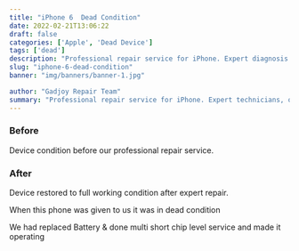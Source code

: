 ```yaml
---
title: "iPhone 6  Dead Condition"
date: 2022-02-21T13:06:22
draft: false
categories: ['Apple', 'Dead Device']
tags: ['dead']
description: "Professional repair service for iPhone. Expert diagnosis and quality repairs in Bangalore."
slug: "iphone-6-dead-condition"
banner: "img/banners/banner-1.jpg"

author: "Gadjoy Repair Team"
summary: "Professional repair service for iPhone. Expert technicians, quality parts, warranty included."
---
```


### Before

Device condition before our professional repair service.

### After

Device restored to full working condition after expert repair.

When this phone was given to us it was in dead condition

We had replaced Battery & done multi short chip level service and made it operating